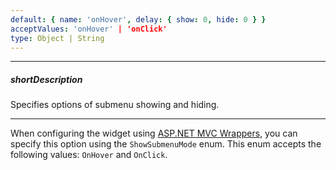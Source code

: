 ```yaml
---
default: { name: 'onHover', delay: { show: 0, hide: 0 } }
acceptValues: 'onHover' | 'onClick'
type: Object | String
---
```

---
##### shortDescription
Specifies options of submenu showing and hiding.

---
When configuring the widget using [ASP.NET MVC Wrappers](/concepts/35%20ASP.NET%20MVC%20Wrappers/20%20Fundamentals '/Documentation/Guide/ASP.NET_MVC_Wrappers/Fundamentals/'), you can specify this option using the `ShowSubmenuMode` enum. This enum accepts the following values: `OnHover` and `OnClick`.
